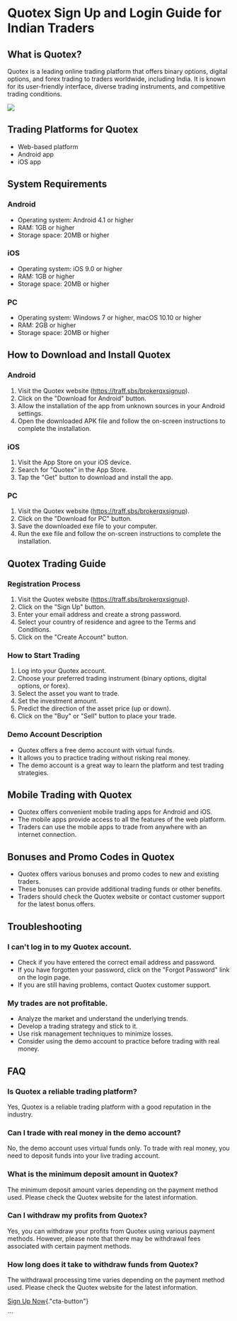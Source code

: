 # Quotex Sign Up and Login Guide for Indian Traders

## What is Quotex?

Quotex is a leading online trading platform that offers binary options,
digital options, and forex trading to traders worldwide, including
India. It is known for its user-friendly interface, diverse trading
instruments, and competitive trading conditions.

[![](https://static.quotex.io/files/3_en/300_250.jpg)](https://traff.sbs/brokerqxlid)

## Trading Platforms for Quotex

-   Web-based platform
-   Android app
-   iOS app

## System Requirements

### Android

-   Operating system: Android 4.1 or higher
-   RAM: 1GB or higher
-   Storage space: 20MB or higher

### iOS

-   Operating system: iOS 9.0 or higher
-   RAM: 1GB or higher
-   Storage space: 20MB or higher

### PC

-   Operating system: Windows 7 or higher, macOS 10.10 or higher
-   RAM: 2GB or higher
-   Storage space: 20MB or higher

## How to Download and Install Quotex

### Android

1.  Visit the Quotex website (https://traff.sbs/brokerqxsignup).
2.  Click on the "Download for Android" button.
3.  Allow the installation of the app from unknown sources in your
    Android settings.
4.  Open the downloaded APK file and follow the on-screen instructions
    to complete the installation.

### iOS

1.  Visit the App Store on your iOS device.
2.  Search for "Quotex" in the App Store.
3.  Tap the "Get" button to download and install the app.

### PC

1.  Visit the Quotex website (https://traff.sbs/brokerqxsignup).
2.  Click on the "Download for PC" button.
3.  Save the downloaded exe file to your computer.
4.  Run the exe file and follow the on-screen instructions to complete
    the installation.

## Quotex Trading Guide

### Registration Process

1.  Visit the Quotex website (https://traff.sbs/brokerqxsignup).
2.  Click on the "Sign Up" button.
3.  Enter your email address and create a strong password.
4.  Select your country of residence and agree to the Terms and
    Conditions.
5.  Click on the "Create Account" button.

### How to Start Trading

1.  Log into your Quotex account.
2.  Choose your preferred trading instrument (binary options, digital
    options, or forex).
3.  Select the asset you want to trade.
4.  Set the investment amount.
5.  Predict the direction of the asset price (up or down).
6.  Click on the "Buy" or "Sell" button to place your trade.

### Demo Account Description

-   Quotex offers a free demo account with virtual funds.
-   It allows you to practice trading without risking real money.
-   The demo account is a great way to learn the platform and test
    trading strategies.

## Mobile Trading with Quotex

-   Quotex offers convenient mobile trading apps for Android and iOS.
-   The mobile apps provide access to all the features of the web
    platform.
-   Traders can use the mobile apps to trade from anywhere with an
    internet connection.

## Bonuses and Promo Codes in Quotex

-   Quotex offers various bonuses and promo codes to new and existing
    traders.
-   These bonuses can provide additional trading funds or other
    benefits.
-   Traders should check the Quotex website or contact customer support
    for the latest bonus offers.

## Troubleshooting

### I can\'t log in to my Quotex account.

-   Check if you have entered the correct email address and password.
-   If you have forgotten your password, click on the "Forgot
    Password" link on the login page.
-   If you are still having problems, contact Quotex customer support.

### My trades are not profitable.

-   Analyze the market and understand the underlying trends.
-   Develop a trading strategy and stick to it.
-   Use risk management techniques to minimize losses.
-   Consider using the demo account to practice before trading with real
    money.

## FAQ

### Is Quotex a reliable trading platform?

Yes, Quotex is a reliable trading platform with a good reputation in the
industry.

### Can I trade with real money in the demo account?

No, the demo account uses virtual funds only. To trade with real money,
you need to deposit funds into your live trading account.

### What is the minimum deposit amount in Quotex?

The minimum deposit amount varies depending on the payment method used.
Please check the Quotex website for the latest information.

### Can I withdraw my profits from Quotex?

Yes, you can withdraw your profits from Quotex using various payment
methods. However, please note that there may be withdrawal fees
associated with certain payment methods.

### How long does it take to withdraw funds from Quotex?

The withdrawal processing time varies depending on the payment method
used. Please check the Quotex website for the latest information.

[Sign Up
Now](\%22https://traff.sbs/brokerqxsignup\%22){."cta-button"}

\`\`\`

